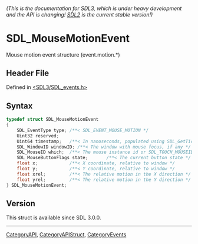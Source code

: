###### (This is the documentation for SDL3, which is under heavy development and the API is changing! [SDL2](https://wiki.libsdl.org/SDL2/) is the current stable version!)
# SDL_MouseMotionEvent

Mouse motion event structure (event.motion.*)

## Header File

Defined in [<SDL3/SDL_events.h>](https://github.com/libsdl-org/SDL/blob/main/include/SDL3/SDL_events.h)

## Syntax

```c
typedef struct SDL_MouseMotionEvent
{
    SDL_EventType type; /**< SDL_EVENT_MOUSE_MOTION */
    Uint32 reserved;
    Uint64 timestamp;   /**< In nanoseconds, populated using SDL_GetTicksNS() */
    SDL_WindowID windowID; /**< The window with mouse focus, if any */
    SDL_MouseID which;  /**< The mouse instance id or SDL_TOUCH_MOUSEID */
    SDL_MouseButtonFlags state;       /**< The current button state */
    float x;            /**< X coordinate, relative to window */
    float y;            /**< Y coordinate, relative to window */
    float xrel;         /**< The relative motion in the X direction */
    float yrel;         /**< The relative motion in the Y direction */
} SDL_MouseMotionEvent;
```

## Version

This struct is available since SDL 3.0.0.

----
[CategoryAPI](CategoryAPI), [CategoryAPIStruct](CategoryAPIStruct), [CategoryEvents](CategoryEvents)

